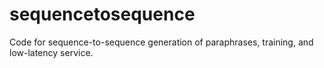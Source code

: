 # sequencetosequence
Code for sequence-to-sequence generation of paraphrases, training, and low-latency service. 

